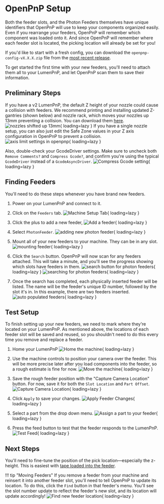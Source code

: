 # OpenPnP Setup

Both the feeder slots, and the Photon Feeders themselves have unique identifiers that OpenPnP will use to keep your components organized easily. Even if you rearrange your feeders, OpenPnP will remember which component was loaded onto it. And since OpenPnP will remember where each feeder slot is located, the picking location will already be set for you!

If you'd like to start with a fresh config, you can download the `openpnp-config-vX.X.X.zip` file from the [most recent release](https://github.com/opulo-inc/lumenpnp/releases).

To get started the first time with your new feeders, you'll need to attach them all to your LumenPnP, and let OpenPnP scan them to save their information.

## Preliminary Steps

If you have a v2 LumenPnP, the default Z height of your nozzle could cause a collision with feeders. We recommend printing and installing updated Z-gantries (shown below) and nozzle rack, which moves your nozzles up 13mm preventing a collision. You can download them [here](https://github.com/opulo-inc/lumenpnp/releases/download/v3.0.4/LumenPnP-STLs-v3.0.4.zip).
   ![nozzles shifted up 13mm](img/nozzles-shifted.jpg){ loading=lazy }
If you have a single nozzle setup, you can also just edit the Safe Zone values in your Z axis configuration in OpenPnP to prevent a collision.
   ![axis limit settings in openpnp](img/axis-limits.png){ loading=lazy }

Also, double-check your GcodeDriver settings. Make sure to uncheck both `Remove Comments?` and `Compress Gcode?`, and confirm you're using the typical `GcodeDriver` instead of a `GcodeAsyncDriver`.
![Compress Gcode setting](img/dont-compress-gcode.png){ loading=lazy }

## Finding Feeders

You'll need to do these steps whenever you have brand new feeders.

1. Power on your LumenPnP and connect to it.

2. Click on the `Feeders` tab.
  ![Machine Setup Tab](img/feeders-tab.png){ loading=lazy }

3. Click the plus to add a new feeder,
   ![Add a feeder](img/add-feeder.png){ loading=lazy }

4. Select `PhotonFeeder`.
   ![adding new photon feeder](img/add-photon-feeder.png){ loading=lazy }

5. Mount all of your new feeders to your machine. They can be in any slot.
   ![mounting feeder](../4-mounting/img/mounting.gif){ loading=lazy }

6. Click the `Search` button. OpenPnP will now scan for any feeders attached. This will take a minute, and you'll see the progress showing which slots have feeders in them.
   ![search button for photon feeders](img/search-for-feeders.png){ loading=lazy }
   ![searching for photon feeders](img/feeder-search-progress.png){ loading=lazy }

7. Once the search has completed, each physically inserted feeder will be listed. The name will be the feeder's unique ID number, followed by the slot it's in. In this example, there are two feeders inserted.
   ![auto populated feeders](img/identified-feeders.png){ loading=lazy }

## Test Setup

To finish setting up your new feeders, we need to mark where they're located on your LumenPnP. As mentioned above, the locations of each feeder slot will be saved and reused, so you shouldn't need to do this every time you remove and replace a feeder.

1. Home your LumenPnP
   ![Home the machine](img/home-machine.png){ loading=lazy }

2. Use the machine controls to position your camera over the feeder. This will be more precise later after you load components into the feeder, so a rough estimate is fine for now.
   ![Move the machine](img/move-machine.png){ loading=lazy }

3. Save the rough feeder position with the "Capture Camera Location" button. For now, save it for both the `Slot Location` and `Part Offset`.
   ![Capture Camera Location](img/rough-camera-location.png){ loading=lazy }

4. Click `Apply` to save your changes.
   ![Apply Feeder Changes](img/apply-changes.png){ loading=lazy }

5. Select a part from the drop down menu.
   ![Assign a part to your feeder](img/assign-part.png){ loading=lazy }

6. Press the feed button to test that the feeder responds to the LumenPnP.
   ![Test Feed](img/feed-button.png){ loading=lazy }

## Next Steps

You'll need to fine-tune the position of the pick location—especially the z-height. This is easiest with [tape loaded into the feeder](../6-loading-tape/loading-tape.md).

!!! tip "Moving Feeders"
      If you remove a feeder from your machine and reinsert it into another feeder slot, you'll need to tell OpenPnP to update its location. To do this, click the `Find` button in that feeder's menu. You'll see the slot number update to reflect the feeder's new slot, and its location will update accordingly!
      ![Find new feeder location](img/find-feeder-slot.png){ loading=lazy }
